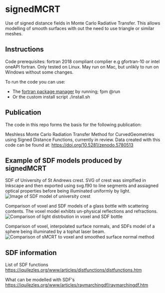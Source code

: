 # signedMCRT
Use of signed distance fields in Monte Carlo Radiative Transfer.
This allows modelling of smooth surfaces with out the need to use triangle or similar meshes.

## Instructions

Code prerequisites: fortran 2018 compliant complier e.g gfortran-10 or intel oneAPI fortran.
Only tested on Linux. May run on Mac, but unlikly to run on Windows without some changes.

To run the code you can use:
  - The [fortran package manager](https://fpm.fortran-lang.org/en/index.html) by running; fpm @run
  - Or the custom install script ./install.sh
  
## Publication
The code in this repo forms the basis for the following publication:

Meshless Monte Carlo Radiation Transfer Method for CurvedGeometries using Signed Distance Functions, currently in review.
Data created with this code can be found at: https://doi.org/10.5281/zenodo.5780513

## Example of SDF models produced by signedMCRT

SDF of University of St Andrews crest. SVG of crest was simplfied in Inkscape and then exported using svg.f90 to line segments and assiagned optical properties before being illuminated uniformly by light.
![Image of SDF model of university crest](https://github.com/lewisfish/signedMCRT/raw/main/crest-sdf-svg.png)

Comparison of voxel and SDF models of a glass bottle with scattering contents. The voxel model exhibts un-physical reflections and refractions.
![Comparison of light distrbution in voxel and SDF bottle](https://github.com/lewisfish/signedMCRT/raw/main/georgie_compare_sdf_vs_voxel.png)

Comparison of voxel, interpolated surface normals, and SDFs model of a sphere being illuminated by a tophat laser beam.
![Comparison of sMCRT to voxel and smoothed surface normal method](https://github.com/lewisfish/signedMCRT/raw/main/sdf_vs_voxel_sphere%20(1).png)

## SDF information
List of SDF functions
https://iquilezles.org/www/articles/distfunctions/distfunctions.htm

What can be modelled with SDF's
https://iquilezles.org/www/articles/raymarchingdf/raymarchingdf.htm
